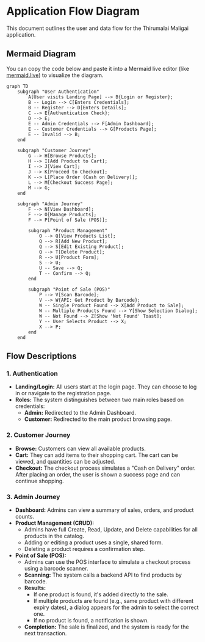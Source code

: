 # Application Flow Diagram

This document outlines the user and data flow for the Thirumalai Maligai application.

## Mermaid Diagram

You can copy the code below and paste it into a Mermaid live editor (like [mermaid.live](https://mermaid.live)) to visualize the diagram.

```mermaid
graph TD
    subgraph "User Authentication"
        A[User visits Landing Page] --> B{Login or Register};
        B -- Login --> C[Enters Credentials];
        B -- Register --> D[Enters Details];
        C --> E{Authentication Check};
        D --> E;
        E -- Admin Credentials --> F[Admin Dashboard];
        E -- Customer Credentials --> G[Products Page];
        E -- Invalid --> B;
    end

    subgraph "Customer Journey"
        G --> H[Browse Products];
        H --> I[Add Product to Cart];
        I --> J[View Cart];
        J --> K[Proceed to Checkout];
        K --> L[Place Order (Cash on Delivery)];
        L --> M[Checkout Success Page];
        M --> G;
    end

    subgraph "Admin Journey"
        F --> N[View Dashboard];
        F --> O[Manage Products];
        F --> P[Point of Sale (POS)];

        subgraph "Product Management"
            O --> Q[View Products List];
            Q --> R[Add New Product];
            Q --> S[Edit Existing Product];
            Q --> T[Delete Product];
            R --> U[Product Form];
            S --> U;
            U -- Save --> Q;
            T -- Confirm --> Q;
        end

        subgraph "Point of Sale (POS)"
            P --> V[Scan Barcode];
            V --> W{API: Get Product by Barcode};
            W -- Single Product Found --> X[Add Product to Sale];
            W -- Multiple Products Found --> Y[Show Selection Dialog];
            W -- Not Found --> Z[Show 'Not Found' Toast];
            Y -- User Selects Product --> X;
            X --> P;
        end
    end

```

## Flow Descriptions

### 1. Authentication
- **Landing/Login:** All users start at the login page. They can choose to log in or navigate to the registration page.
- **Roles:** The system distinguishes between two main roles based on credentials:
  - **Admin:** Redirected to the Admin Dashboard.
  - **Customer:** Redirected to the main product browsing page.

### 2. Customer Journey
- **Browse:** Customers can view all available products.
- **Cart:** They can add items to their shopping cart. The cart can be viewed, and quantities can be adjusted.
- **Checkout:** The checkout process simulates a "Cash on Delivery" order. After placing an order, the user is shown a success page and can continue shopping.

### 3. Admin Journey
- **Dashboard:** Admins can view a summary of sales, orders, and product counts.
- **Product Management (CRUD):**
  - Admins have full Create, Read, Update, and Delete capabilities for all products in the catalog.
  - Adding or editing a product uses a single, shared form.
  - Deleting a product requires a confirmation step.
- **Point of Sale (POS):**
  - Admins can use the POS interface to simulate a checkout process using a barcode scanner.
  - **Scanning:** The system calls a backend API to find products by barcode.
  - **Results:**
    - If one product is found, it's added directly to the sale.
    - If multiple products are found (e.g., same product with different expiry dates), a dialog appears for the admin to select the correct one.
    - If no product is found, a notification is shown.
  - **Completion:** The sale is finalized, and the system is ready for the next transaction.
